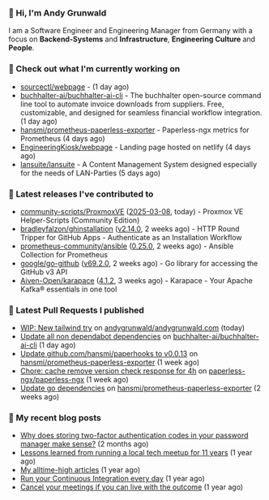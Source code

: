 ### 👋 Hi, I'm Andy Grunwald

I am a Software Engineer and Engineering Manager from Germany with a focus on **Backend-Systems** and **Infrastructure**, **Engineering Culture** and **People**.

### 👷 Check out what I'm currently working on


- [sourcectl/webpage](https://github.com/sourcectl/webpage) -  (1 day ago)
- [buchhalter-ai/buchhalter-ai-cli](https://github.com/buchhalter-ai/buchhalter-ai-cli) - The buchhalter open-source command line tool to automate invoice downloads from suppliers. Free, customizable, and designed for seamless financial workflow integration. (1 day ago)
- [hansmi/prometheus-paperless-exporter](https://github.com/hansmi/prometheus-paperless-exporter) - Paperless-ngx metrics for Prometheus (4 days ago)
- [EngineeringKiosk/webpage](https://github.com/EngineeringKiosk/webpage) - Landing page hosted on netlify (4 days ago)
- [lansuite/lansuite](https://github.com/lansuite/lansuite) - A Content Management System designed especially for the needs of LAN-Parties (5 days ago)

### 🔭 Latest releases I've contributed to


- [community-scripts/ProxmoxVE](https://github.com/community-scripts/ProxmoxVE) ([2025-03-08](https://github.com/community-scripts/ProxmoxVE/releases/tag/2025-03-08), today) - Proxmox VE Helper-Scripts (Community Edition) 
- [bradleyfalzon/ghinstallation](https://github.com/bradleyfalzon/ghinstallation) ([v2.14.0](https://github.com/bradleyfalzon/ghinstallation/releases/tag/v2.14.0), 2 weeks ago) - HTTP Round Tripper for GitHub Apps - Authenticate as an Installation Workflow
- [prometheus-community/ansible](https://github.com/prometheus-community/ansible) ([0.25.0](https://github.com/prometheus-community/ansible/releases/tag/0.25.0), 2 weeks ago) - Ansible Collection for Prometheus
- [google/go-github](https://github.com/google/go-github) ([v69.2.0](https://github.com/google/go-github/releases/tag/v69.2.0), 2 weeks ago) - Go library for accessing the GitHub v3 API
- [Aiven-Open/karapace](https://github.com/Aiven-Open/karapace) ([4.1.2](https://github.com/Aiven-Open/karapace/releases/tag/4.1.2), 3 weeks ago) - Karapace - Your Apache Kafka® essentials in one tool

### 🔨 Latest Pull Requests I published


- [WIP: New tailwind try](https://github.com/andygrunwald/andygrunwald.com/pull/371) on [andygrunwald/andygrunwald.com](https://github.com/andygrunwald/andygrunwald.com) (today)
- [Update all non dependabot dependencies](https://github.com/buchhalter-ai/buchhalter-ai-cli/pull/145) on [buchhalter-ai/buchhalter-ai-cli](https://github.com/buchhalter-ai/buchhalter-ai-cli) (1 day ago)
- [Update github.com/hansmi/paperhooks to v0.0.13](https://github.com/hansmi/prometheus-paperless-exporter/pull/64) on [hansmi/prometheus-paperless-exporter](https://github.com/hansmi/prometheus-paperless-exporter) (1 week ago)
- [Chore: cache remove version check response for 4h](https://github.com/paperless-ngx/paperless-ngx/pull/9229) on [paperless-ngx/paperless-ngx](https://github.com/paperless-ngx/paperless-ngx) (1 week ago)
- [Update go dependencies](https://github.com/hansmi/prometheus-paperless-exporter/pull/59) on [hansmi/prometheus-paperless-exporter](https://github.com/hansmi/prometheus-paperless-exporter) (2 weeks ago)

### 📝 My recent blog posts


- [Why does storing two-factor authentication codes in your password manager make sense?](https://andygrunwald.com/blog/why-does-storing-two-factor-authentication-codes-in-your-password-manager-make-sense/) (2 months ago)
- [Lessons learned from running a local tech meetup for 11 years](https://andygrunwald.com/blog/lessons-learned-from-running-a-local-tech-meetup-for-11-years/) (1 year ago)
- [My alltime-high articles](https://andygrunwald.com/blog/my-all-time-high-articles/) (1 year ago)
- [Run your Continuous Integration every day](https://andygrunwald.com/blog/run-your-continuous-integration-every-day/) (1 year ago)
- [Cancel your meetings if you can live with the outcome](https://andygrunwald.com/blog/cancel-your-meetings-if-you-can-live-with-the-outcome/) (1 year ago)

